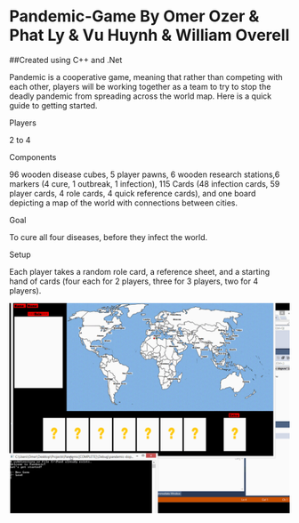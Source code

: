 # Pandemic-Game By Omer Ozer & Phat Ly & Vu Huynh & William Overell

##Created using C++ and .Net

Pandemic is a cooperative game, meaning that rather than competing with each other, players will be working together as a team to try to stop the deadly pandemic from spreading across the world map. Here is a quick guide to getting started.

Players

2 to 4

Components

96 wooden disease cubes, 5 player pawns, 6 wooden research stations,6 markers (4 cure, 1 outbreak, 1 infection), 115 Cards (48 infection cards, 59 player cards, 4 role cards, 4 quick reference cards), and one board depicting a map of the world with connections between cities.

Goal

To cure all four diseases, before they infect the world.

Setup

Each player takes a random role card, a reference sheet, and a starting hand of cards (four each for 2 players, three for 3 players, two for 4 players).

![pandemic](https://github.com/OmerUygurOzer/Pandemic-Game/blob/master/pandemic.gif)



